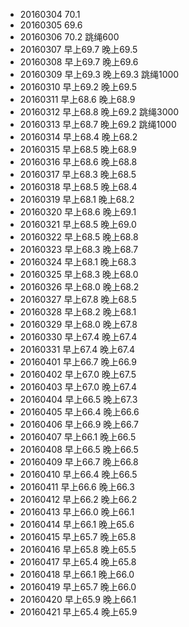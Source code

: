 - 20160304 70.1
- 20160305 69.6
- 20160306 70.2 跳绳600
- 20160307 早上69.7 晚上69.5
- 20160308 早上69.7 晚上69.6
- 20160309 早上69.3 晚上69.3 跳绳1000
- 20160310 早上69.2 晚上69.5
- 20160311 早上68.6 晚上68.9
- 20160312 早上68.8 晚上69.2 跳绳3000
- 20160313 早上68.7 晚上69.2 跳绳1000
- 20160314 早上68.4 晚上68.2
- 20160315 早上68.5 晚上68.9
- 20160316 早上68.6 晚上68.8
- 20160317 早上68.3 晚上68.5
- 20160318 早上68.5 晚上68.4
- 20160319 早上68.1 晚上68.2
- 20160320 早上68.6 晚上69.1
- 20160321 早上68.5 晚上69.0
- 20160322 早上68.5 晚上68.8
- 20160323 早上68.3 晚上68.7
- 20160324 早上68.1 晚上68.3
- 20160325 早上68.3 晚上68.0
- 20160326 早上68.0 晚上68.2
- 20160327 早上67.8 晚上68.5
- 20160328 早上68.2 晚上68.1
- 20160329 早上68.0 晚上67.8
- 20160330 早上67.4 晚上67.4
- 20160331 早上67.4 晚上67.4
- 20160401 早上66.7 晚上66.9
- 20160402 早上67.0 晚上67.5
- 20160403 早上67.0 晚上67.4
- 20160404 早上66.5 晚上67.3
- 20160405 早上66.4 晚上66.6
- 20160406 早上66.9 晚上66.7
- 20160407 早上66.1 晚上66.5
- 20160408 早上66.5 晚上66.5
- 20160409 早上66.7 晚上66.8
- 20160410 早上66.4 晚上66.5
- 20160411 早上66.6 晚上66.3
- 20160412 早上66.2 晚上66.2
- 20160413 早上66.0 晚上66.1
- 20160414 早上66.1 晚上65.6
- 20160415 早上65.7 晚上65.8
- 20160416 早上65.8 晚上65.5
- 20160417 早上65.4 晚上65.8
- 20160418 早上66.1 晚上66.0
- 20160419 早上65.7 晚上66.0
- 20160420 早上65.9 晚上66.1
- 20160421 早上65.4 晚上65.9
